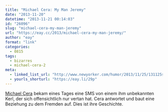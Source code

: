 ```yaml
---
title: "Michael Cera: My Man Jeremy"
date: "2013-11-20"
datetime: "2013-11-21 00:14:03"
id: "26096"
slug: "michael-cera-my-man-jeremy"
url: "https://eay.cc/2013/michael-cera-my-man-jeremy/"
author: "eay"
format: "link"
categories:
  - 0815
tags:
  - bizarres
  - michael-cera-2
meta:
  - linked_list_url: "http://www.newyorker.com/humor/2013/11/25/131125sh_shouts_cera?currentPage=all"
  - yourls_shorturl: "https://eay.li/29p"
---
```


[Michael Cera](https://en.wikipedia.org/wiki/Michael_Cera) bekam eines Tages eine SMS von einem ihm unbekannten Kerl, der sich offensichtlich nur vertan hat. Cera antwortet und baut eine Beziehung zu dem Fremden auf. Dies ist ihre Geschichte.
